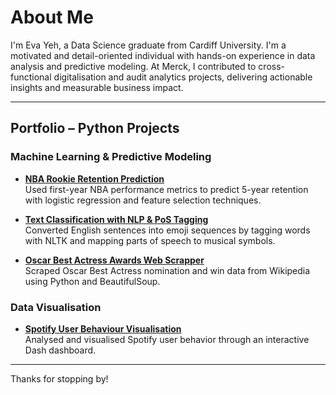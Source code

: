 # About Me

I'm Eva Yeh, a Data Science graduate from Cardiff University. I'm a motivated and detail-oriented individual with hands-on experience in data analysis and predictive modeling. At Merck, I contributed to cross-functional digitalisation and audit analytics projects, delivering actionable insights and measurable business impact.

---

## Portfolio – Python Projects

### Machine Learning & Predictive Modeling
- **[NBA Rookie Retention Prediction](https://github.com/yehyifan/Oscar_Best_Actress_Awards_Web_Scraper)**  
  Used first-year NBA performance metrics to predict 5-year retention with logistic regression and feature selection techniques.

- **[Text Classification with NLP & PoS Tagging](https://github.com/yehyifan/Oscar_Best_Actress_Awards_Web_Scraper)**  
  Converted English sentences into emoji sequences by tagging words with NLTK and mapping parts of speech to musical symbols.

- **[Oscar Best Actress Awards Web Scrapper](https://github.com/yehyifan/Oscar_Best_Actress_Awards_Web_Scraper)**  
  Scraped Oscar Best Actress nomination and win data from Wikipedia using Python and BeautifulSoup.
  
### Data Visualisation
- **[Spotify User Behaviour Visualisation](https://spotify-users-behaviour-analysis-dash.onrender.com/)**    
  Analysed and visualised Spotify user behavior through an interactive Dash dashboard.

---

Thanks for stopping by!
